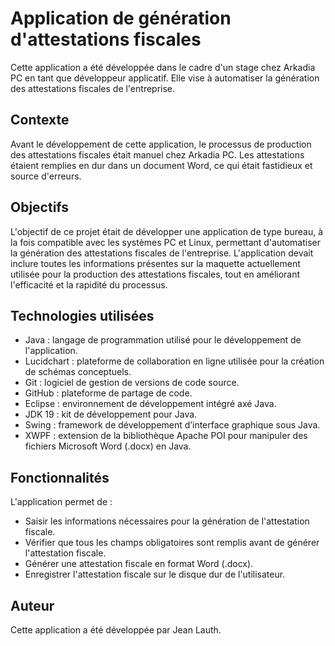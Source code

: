 # Application de génération d'attestations fiscales

Cette application a été développée dans le cadre d'un stage chez Arkadia PC en tant que développeur applicatif. Elle vise à automatiser la génération des attestations fiscales de l'entreprise.

## Contexte

Avant le développement de cette application, le processus de production des attestations fiscales était manuel chez Arkadia PC. Les attestations étaient remplies en dur dans un document Word, ce qui était fastidieux et source d'erreurs.

## Objectifs

L'objectif de ce projet était de développer une application de type bureau, à la fois compatible avec les systèmes PC et Linux, permettant d'automatiser la génération des attestations fiscales de l'entreprise. L'application devait inclure toutes les informations présentes sur la maquette actuellement utilisée pour la production des attestations fiscales, tout en améliorant l'efficacité et la rapidité du processus.

## Technologies utilisées

* Java : langage de programmation utilisé pour le développement de l'application.
* Lucidchart : plateforme de collaboration en ligne utilisée pour la création de schémas conceptuels.
* Git : logiciel de gestion de versions de code source.
* GitHub : plateforme de partage de code.
* Eclipse : environnement de développement intégré axé Java.
* JDK 19 : kit de développement pour Java.
* Swing : framework de développement d’interface graphique sous Java.
* XWPF : extension de la bibliothèque Apache POI pour manipuler des fichiers Microsoft Word (.docx) en Java.

## Fonctionnalités

L'application permet de :

* Saisir les informations nécessaires pour la génération de l'attestation fiscale.
* Vérifier que tous les champs obligatoires sont remplis avant de générer l'attestation fiscale.
* Générer une attestation fiscale en format Word (.docx).
* Enregistrer l'attestation fiscale sur le disque dur de l'utilisateur.

## Auteur

Cette application a été développée par Jean Lauth.
